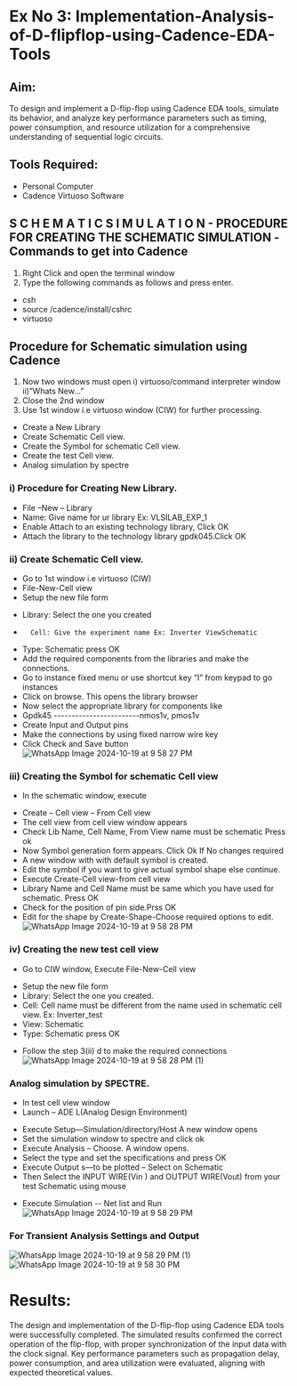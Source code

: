# Ex No 3: Implementation-Analysis-of-D-flipflop-using-Cadence-EDA-Tools
## Aim:
To design and implement a D-flip-flop using Cadence EDA tools, simulate its behavior, and analyze key performance parameters such as timing, power consumption, and resource utilization for a comprehensive understanding of sequential logic circuits.

## Tools Required:
*	Personal Computer
*	Cadence Virtuoso Software

## S C H E M A T I C S I M U L A T I O N - PROCEDURE FOR CREATING THE SCHEMATIC SIMULATION -Commands to get into Cadence

1.	Right Click and open the terminal window
2.	Type the following commands as follows and press enter.
 * csh
 * source /cadence/install/cshrc
 * virtuoso 
## Procedure for Schematic simulation using Cadence

1.	Now two windows must open i) virtuoso/command interpreter window ii)”Whats New…”
2.	Close the 2nd window
3.	Use 1st window i.e virtuoso window (CIW) for further processing.
 *	Create a New Library
 *	Create Schematic Cell view.
 *	Create the Symbol for schematic Cell view.
 *	Create the test Cell view.
 *	Analog simulation by spectre
### i)	Procedure for Creating New Library.
*	File –New – Library
*	Name: Give name for ur library Ex: VLSILAB_EXP_1
*	Enable Attach to an existing technology library, Click OK
*	Attach the library to the technology library gpdk045.Click OK
### ii)	Create Schematic Cell view.
*	Go to 1st window i.e virtuoso (CIW)
*	File-New-Cell view
*	Setup the new file form
-	Library: Select the one you created
-		Cell: Give the experiment name Ex: Inverter ViewSchematic
-	Type: Schematic press OK
-	Add the required components from the libraries and make the connections.
-	Go to instance fixed menu or use shortcut key “I” from keypad to go instances
-	Click on browse. This opens the library browser
-	Now select the appropriate library for components like
-	Gpdk45 ------------------------nmos1v, pmos1v
-	Create Input and Output pins
-	Make the connections by using fixed narrow wire key
-	Click Check and Save button
![WhatsApp Image 2024-10-19 at 9 58 27 PM](https://github.com/user-attachments/assets/9ee455af-aa32-48e0-91f2-bf1bd2bff31f)
### iii)	Creating the Symbol for schematic Cell view
*	In the schematic window, execute 
-	Create – Cell view – From Cell view
-	The cell view from cell view window appears
-	Check Lib Name, Cell Name, From View name must be schematic Press ok
-	Now Symbol generation form appears. Click Ok If No changes required
-	A new window with with default symbol is created.
-	Edit the symbol if you want to give actual symbol shape else continue.
-	Execute Create-Cell view-from cell view
-	Library Name and Cell Name must be same which you have used for schematic. Press OK
-	Check for the position of pin side.Prss OK
-	Edit for the shape by Create-Shape-Choose required options to edit.
![WhatsApp Image 2024-10-19 at 9 58 28 PM](https://github.com/user-attachments/assets/a079bcf3-e03b-4928-b2fb-aa785883d82a)
### iv)	Creating the new test cell view
*	Go to CIW window, Execute File-New-Cell view
-	Setup the new file form
-	Library: Select the one you created.
-	Cell: Cell name must be different from the name used in schematic cell view. Ex: Inverter_test
-	View: Schematic
-	Type: Schematic press OK
*	Follow the step 3(ii) d to make the required connections
![WhatsApp Image 2024-10-19 at 9 58 28 PM (1)](https://github.com/user-attachments/assets/bc477546-e7b1-40a6-8efe-c7794077aa86)
### Analog simulation by SPECTRE.
*	In test cell view window
*	Launch – ADE L(Analog Design Environment)
-	Execute Setup—Simulation/directory/Host A new window opens
-	Set the simulation window to spectre and click ok
-	Execute Analysis – Choose. A window opens.
-	Select the type and set the specifications and press OK
-	Execute Output s—to be plotted – Select on Schematic
-	Then Select the INPUT WIRE(Vin ) and OUTPUT WIRE(Vout) from your test Schematic using mouse
*	Execute Simulation -- Net list and Run
 ![WhatsApp Image 2024-10-19 at 9 58 29 PM](https://github.com/user-attachments/assets/17b8d286-2189-47c6-a36a-8e641c230c64)
### For Transient Analysis Settings and Output
![WhatsApp Image 2024-10-19 at 9 58 29 PM (1)](https://github.com/user-attachments/assets/2d6350d3-16ce-4747-aceb-47217365e200)
![WhatsApp Image 2024-10-19 at 9 58 30 PM](https://github.com/user-attachments/assets/945c47ef-548c-4092-af56-8758e3808582)
# Results:
The design and implementation of the D-flip-flop using Cadence EDA tools were successfully completed. The simulated results confirmed the correct operation of the flip-flop, with proper synchronization of the input data with the clock signal. Key performance parameters such as propagation delay, power consumption, and area utilization were evaluated, aligning with expected theoretical values.

